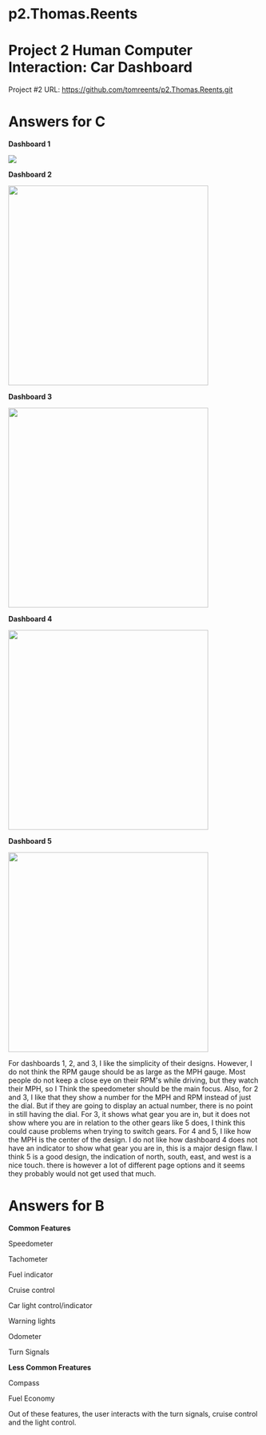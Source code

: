 # p2.Thomas.Reents
# Project 2 Human Computer Interaction: Car Dashboard 

Project #2 URL: https://github.com/tomreents/p2.Thomas.Reents.git

# Answers for C

**Dashboard 1**

<img src = "https://user-images.githubusercontent.com/68446643/115167441-3e35c700-a07d-11eb-95fc-e45b3167315e.jpg">

**Dashboard 2**

<img src = "https://user-images.githubusercontent.com/68446643/115167457-4beb4c80-a07d-11eb-9015-5ef3ac475b36.png" height = "400">

**Dashboard 3**

<img src = "https://user-images.githubusercontent.com/68446643/115167465-5279c400-a07d-11eb-888d-0b95d4caa419.jpg" height = "400" >

**Dashboard 4**

<img src = "https://user-images.githubusercontent.com/68446643/115167963-016acf80-a07f-11eb-925b-9313160d642b.png" height = "400" >

**Dashboard 5**

<img src = "https://user-images.githubusercontent.com/68446643/115168897-214fc280-a082-11eb-86a8-44375e74a8d2.jpg" height = "400">

For dashboards 1, 2, and 3, I like the simplicity of their designs. However, I do not think the RPM gauge should be as large as the MPH gauge. Most people do not keep a close eye on their RPM's while driving, but they watch their MPH, so I Think the speedometer should be the main focus. Also, for 2 and 3, I like that they show a number for the MPH and RPM instead of just the dial. But if they are going to display an actual number, there is no point in still having the dial. For 3, it shows what gear you are in, but it does not show where you are in relation to the other gears like 5 does, I think this could cause problems when trying to switch gears. For 4 and 5, I like how the MPH is the center of the design. I do not like how dashboard 4 does not have an indicator to show what gear you are in, this is a major design flaw. I think 5 is a good design, the indication of north, south, east, and west is a nice touch. there is however a lot of different page options and it seems they probably would not get used that much.

# Answers for B

**Common Features**

Speedometer

Tachometer 

Fuel indicator 

Cruise control 

Car light control/indicator 

Warning lights 

Odometer

Turn Signals 

**Less Common Freatures**

Compass

Fuel Economy 

Out of these features, the user interacts with the turn signals, cruise control and the light control. 





